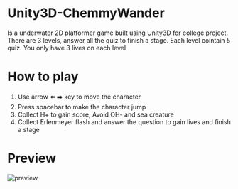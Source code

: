 # Unity3D-ChemmyWander
Is a underwater 2D platformer game built using Unity3D for college project. There are 3 levels, answer all the quiz to finish a stage. Each level cointain 5 quiz. You only have 3 lives on each level

# How to play
1. Use arrow :arrow_left: :arrow_right: key to move the character 
2. Press spacebar to make the character jump
3. Collect H+ to gain score, Avoid OH- and sea creature
4. Collect Erlenmeyer flash and answer the question to gain lives and finish a stage

# Preview
![preview](gameplay.gif)
